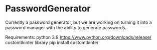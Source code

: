 # PasswordGenerator
Currently a password generator, but we are working on turning it into a password manager with the ability to generate passwords.

Requirements:
  python 3.9
    https://www.python.org/downloads/release/
  customtkinter library
    pip install customtkinter
  
